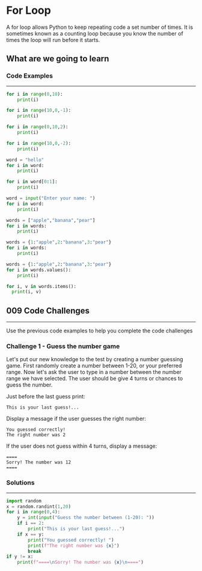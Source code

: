 # For Loop
A for loop allows Python to keep repeating code a set number of times. It is sometimes known as a counting loop because you know the number of times the loop will run before it starts.

## What are we going to learn

### Code Examples
---
```python
for i in range(0,10):
    print(i)
```
```python
for i in range(10,0,-1):
    print(i)
```
```python
for i in range(0,10,2):
    print(i)
```
```python
for i in range(10,0,-2):
    print(i)
```
```python
word = "hello"
for i in word:
    print(i)
```
```python
for i in word[0:1]:
    print(i)
```
```python
word = input("Enter your name: ")
for i in word:
    print(i)
```
```python
words = ["apple","banana","pear"]
for i in words:
    print(i)
```
```python
words = {1:"apple",2:"banana",3:"pear"}
for i in words:
    print(i)
```
```python
words = {1:"apple",2:"banana",3:"pear"}
for i in words.values():
    print(i)
```
```python
for i, v in words.items():
  print(i, v)
```

## 009 Code Challenges
---
Use the previous code examples to help you complete the code challenges
### **Challenge 1 - Guess the number game**
Let's put our new knowledge to the test by creating a number guessing game. First randomly create a number between 1-20, or your preferred range. Now let's ask the user to type in a number between the number range we have selected. The user should be give 4 turns or chances to guess the number. 

Just before the last guess print:

```
This is your last guess!...
```

Display a message if the user guesses the right number:

```
You guessed correctly! 
The right number was 2
```

If the user does not guess within 4 turns, display a message:

```
====
Sorry! The number was 12
====
```

### Solutions
---

```python
import random
x = random.randint(1,20)
for i in range(0,4):
    y = int(input("Guess the number between (1-20): "))
    if i == 2:
        print("This is your last guess!...")
    if x == y:
        print("You guessed correctly! ")
        print(f"The right number was {x}")
        break
if y != x:
    print(f"====\nSorry! The number was {x}\n====")
```
